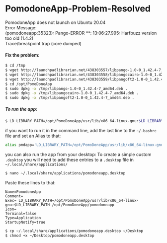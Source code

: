 # PomodoneApp-Problem-Resolved

PomodoneApp does not launch on Ubuntu 20.04\
Error Message:\
(pomodoneapp:35323): Pango-ERROR **: 13:06:27.995: Harfbuzz version too old (1.4.2)\
Trace/breakpoint trap (core dumped)

#### Fix the problem:
```bash
$ cd /tmp
$ wget http://launchpadlibrarian.net/438303557/libpango-1.0-0_1.42.4-7_amd64.deb
$ wget http://launchpadlibrarian.net/438303558/libpangocairo-1.0-0_1.42.4-7_amd64.deb
$ wget http://launchpadlibrarian.net/438303559/libpangoft2-1.0-0_1.42.4-7_amd64.deb
$ cd /opt/PomoDoneApp
$ sudo dpkg -x /tmp/libpango-1.0-0_1.42.4-7_amd64.deb .
$ sudo dpkg -x /tmp/libpangocairo-1.0-0_1.42.4-7_amd64.deb .
$ sudo dpkg -x /tmp/libpangoft2-1.0-0_1.42.4-7_amd64.deb .
```

##### To run the app:
```bash
$ LD_LIBRARY_PATH=/opt/PomoDoneApp/usr/lib/x86_64-linux-gnu:$LD_LIBRARY_PATH ./pomodoneapp
```

if you want to run it in the command line, add the last line to the ```~/.bashrc``` file and set an Alias to that:
```bash
alias pmdapp='LD_LIBRARY_PATH=/opt/PomoDoneApp/usr/lib/x86_64-linux-gnu:$LD_LIBRARY_PATH opt/PomoDoneApp/pomodoneapp'
```

you can also run the app from your desktop:
To create a simple custom ```.desktop``` you will need to add these entries to a ```.desktop``` file in ```~/.local/share/applications/```
```bash
$ nano ~/.local/share/applications/pomodoneapp.desktop
```
Paste these lines to that:
```
Name=PomodoneApp
Comment=
Exec= LD_LIBRARY_PATH=/opt/PomoDoneApp/usr/lib/x86_64-linux-gnu:$LD_LIBRARY_PATH /opt/PomoDoneApp/pomodoneapp
Icon=
Terminal=false
Type=Application
StartupNotify=true
```

```bash
$ cp ~/.local/share/applications/pomodoneapp.desktop ~/Desktop
$ chmod +x ~/Desktop/pomodoneapp.desktop
```
